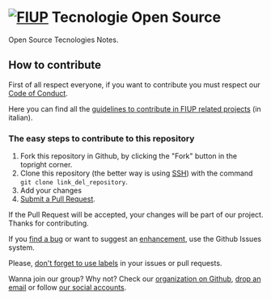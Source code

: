 # [![FIUP](https://avatars2.githubusercontent.com/u/8012686?v=3&s=150)](https://github.com/orgs/FIUP/people) Tecnologie Open Source

Open Source Tecnologies Notes. 

## How to contribute

First of all respect everyone, if you want to contribute  you must respect our [Code of Conduct](https://github.com/FIUP/Getting_Started/blob/master/CODE_OF_CONDUCT.md).

Here you can find all the [guidelines to contribute in FIUP related projects](https://github.com/FIUP/Getting_Started/blob/master/CONTRIBUTING.md) (in italian).

### The easy steps to contribute to this repository

1. Fork this repository in Github, by clicking the "Fork" button in the topright corner. 
2. Clone this repository (the better way is using [SSH](https://help.github.com/articles/connecting-to-github-with-ssh/)) with the command `git clone link_del_repository`.
3. Add your changes
4. [Submit a Pull Request](https://github.com/FIUP/Getting_Started/blob/master/CONTRIBUTING.md#pull-requests).

If the Pull Request will be accepted, your changes will be part of our project. Thanks for contributing.

If you [find a bug](https://github.com/FIUP/Getting_Started/blob/master/CONTRIBUTING.md#segnalare-bug) or want to suggest an [enhancement](https://github.com/FIUP/Getting_Started/blob/master/CONTRIBUTING.md#suggerire-miglioramenti), use the Github Issues system.

Please, [don't forget to use labels](https://github.com/FIUP/Getting_Started/blob/master/CONTRIBUTING.md#etichette-per-le-issue-e-pull-request) in your issues or pull requests.

Wanna join our group? Why not? Check our [organization on Github](https://github.com/FIUP), [drop an email](mailto:fiup.unipd@gmail.com) or follow [our social accounts](https://github.com/FIUP/Getting_Started/blob/master/FIUP_Rules.md#il-fiup-nei-social).

